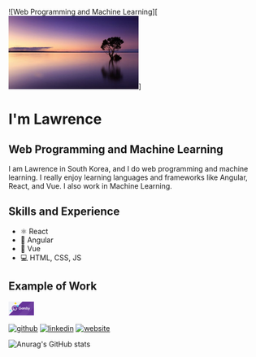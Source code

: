 ![Web Programming and Machine Learning][<img src="https://github.com/lawrencejews/lawrencejews/blob/main/profile.jpeg" width="256"/>]
# I'm Lawrence
## Web Programming and Machine Learning

I am Lawrence in South Korea, and I do web programming and machine learning. I really enjoy learning languages and frameworks like Angular, React, and Vue. I also work in Machine Learning.

## Skills and Experience
* ⚛️ React
* 💢 Angular
* 📱 Vue
* 💻 HTML, CSS, JS

## Example of Work
[<img src="https://github.com/lawrencejews/lawrencejews/blob/main/gatsby.png" width="50"/>](https://gatsby-intermediate.netlify.app)
<!-- <img width="256"/> -->

[<img src='https://cdn.jsdelivr.net/npm/simple-icons@3.0.1/icons/github.svg' alt='github' height='40'>](https://github.com/lawrencejews)  [<img src='https://cdn.jsdelivr.net/npm/simple-icons@3.0.1/icons/linkedin.svg' alt='linkedin' height='40'>](https://www.linkedin.com/in/lawrence-lubwama-16b52138/)  [<img src='https://cdn.jsdelivr.net/npm/simple-icons@3.0.1/icons/icloud.svg' alt='website' height='40'>](https://github.com/lawrencejews)  

![Anurag's GitHub stats](https://github-readme-stats.vercel.app/api?username=lawrencejews&show_icons=true&theme=compact)







